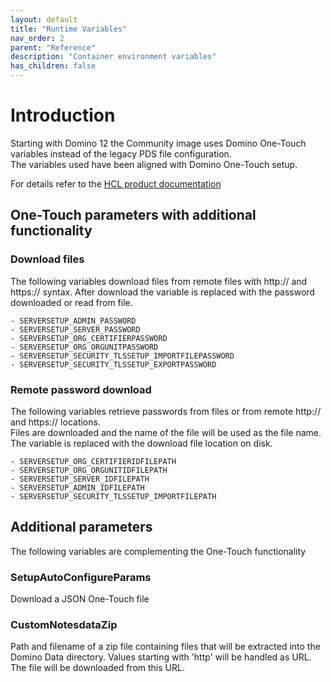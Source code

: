 ```yaml
---
layout: default
title: "Runtime Variables"
nav_order: 2
parent: "Reference"
description: "Container environment variables"
has_children: false
---
```


# Introduction

Starting with Domino 12 the Community image uses Domino One-Touch variables instead of the legacy PDS file configuration.  
The variables used have been aligned with Domino One-Touch setup.

For details refer to the [HCL product documentation](https://help.hcltechsw.com/domino/12.0.0/admin/inst_onetouch.html)


## One-Touch parameters with additional functionality


### Download files

The following variables download files from remote files with http:// and https:// syntax.
After download the variable is replaced with the password downloaded or read from file.

```
- SERVERSETUP_ADMIN_PASSWORD
- SERVERSETUP_SERVER_PASSWORD
- SERVERSETUP_ORG_CERTIFIERPASSWORD
- SERVERSETUP_ORG_ORGUNITPASSWORD
- SERVERSETUP_SECURITY_TLSSETUP_IMPORTFILEPASSWORD
- SERVERSETUP_SECURITY_TLSSETUP_EXPORTPASSWORD
```

### Remote password download

The following variables retrieve passwords from files or from remote http:// and https:// locations.  
Files are downloaded and the name of the file will be used as the file name.  
The variable is replaced with the download file location on disk.


```
- SERVERSETUP_ORG_CERTIFIERIDFILEPATH
- SERVERSETUP_ORG_ORGUNITIDFILEPATH
- SERVERSETUP_SERVER_IDFILEPATH
- SERVERSETUP_ADMIN_IDFILEPATH
- SERVERSETUP_SECURITY_TLSSETUP_IMPORTFILEPATH
```

## Additional parameters

The following variables are complementing the One-Touch functionality

### SetupAutoConfigureParams

Download a JSON One-Touch file

### CustomNotesdataZip

Path and filename of a zip file containing files that will be extracted into the Domino Data directory.
Values starting with 'http' will be handled as URL. The file will be downloaded from this URL.


